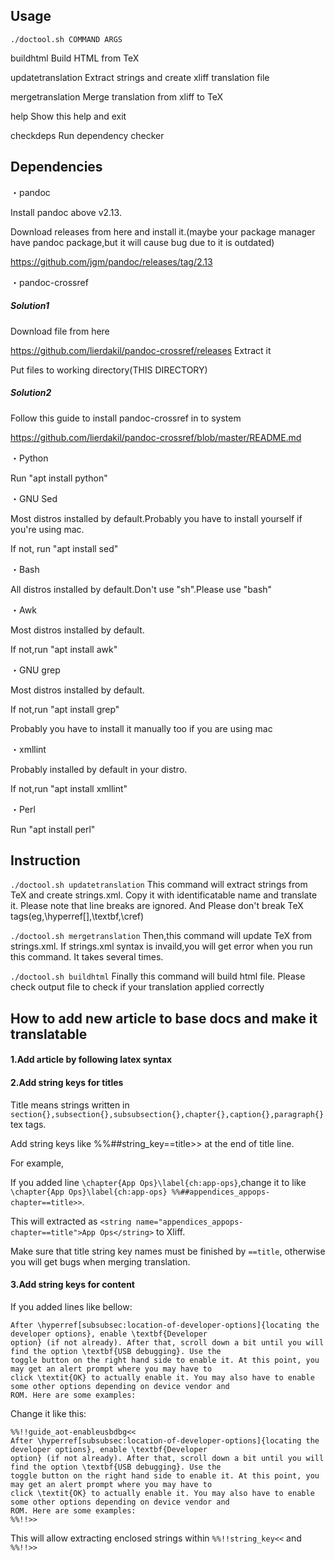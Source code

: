 ## Usage

`./doctool.sh COMMAND ARGS`

buildhtml
Build HTML from TeX

updatetranslation
Extract strings and create xliff translation file

mergetranslation
Merge translation from xliff to TeX

help
Show this help and exit

checkdeps
Run dependency checker



## Dependencies

・pandoc

Install pandoc above v2.13.

Download releases from here and install it.(maybe your package manager have pandoc package,but it will cause bug due to it is outdated)

https://github.com/jgm/pandoc/releases/tag/2.13


・pandoc-crossref
##### Solution1

Download file from here

https://github.com/lierdakil/pandoc-crossref/releases
Extract it

Put files to working directory(THIS DIRECTORY)

##### Solution2

Follow this guide to install pandoc-crossref in to system

https://github.com/lierdakil/pandoc-crossref/blob/master/README.md


・Python

Run "apt install python"


・GNU Sed

Most distros installed by default.Probably you have to install yourself if you're using mac.

If not, run "apt install sed"


・Bash

All distros installed by default.Don't use "sh".Please use "bash"


・Awk

Most distros installed by default.

If not,run "apt install awk"


・GNU grep

Most distros installed by default.

If not,run "apt install grep"

Probably you have to install it manually too if you are using mac


・xmllint

Probably installed by default in your distro.

If not,run "apt install xmllint"


・Perl

Run "apt install perl"



## Instruction

`./doctool.sh updatetranslation`
This command will extract strings from TeX and create strings.xml.
Copy it with identificatable name and translate it.
Please note that line breaks are ignored.
And Please don't break TeX tags(eg,\hyperref[],\textbf,\cref)

`./doctool.sh mergetranslation`
Then,this command will update TeX from strings.xml.
If strings.xml syntax is invaild,you will get error when you run this command.
It takes several times.

`./doctool.sh buildhtml`
Finally this command will build html file.
Please check output file to check if your translation applied correctly

## How to add new article to base docs and make it translatable

#### 1.Add article by following latex syntax


#### 2.Add string keys for titles

Title means strings written in `section{},subsection{},subsubsection{},chapter{},caption{},paragraph{}` tex tags.

Add string keys like %%##string_key==title>> at the end of title line.

For example,

If you added line `\chapter{App Ops}\label{ch:app-ops}`,change it to like `\chapter{App Ops}\label{ch:app-ops} %%##appendices_appops-chapter==title>>`.

This will extracted as `<string name="appendices_appops-chapter==title">App Ops</string>` to Xliff.

Make sure that title string key names must be finished by `==title`, otherwise you will get bugs when merging translation.

#### 3.Add string keys for content

If you added lines like bellow:

```
After \hyperref[subsubsec:location-of-developer-options]{locating the developer options}, enable \textbf{Developer
option} (if not already). After that, scroll down a bit until you will find the option \textbf{USB debugging}. Use the
toggle button on the right hand side to enable it. At this point, you may get an alert prompt where you may have to
click \textit{OK} to actually enable it. You may also have to enable some other options depending on device vendor and
ROM. Here are some examples:
```

Change it like this:

```
%%!!guide_aot-enableusbdbg<<
After \hyperref[subsubsec:location-of-developer-options]{locating the developer options}, enable \textbf{Developer
option} (if not already). After that, scroll down a bit until you will find the option \textbf{USB debugging}. Use the
toggle button on the right hand side to enable it. At this point, you may get an alert prompt where you may have to
click \textit{OK} to actually enable it. You may also have to enable some other options depending on device vendor and
ROM. Here are some examples:
%%!!>>
```

This will allow extracting enclosed strings within `%%!!string_key<<` and `%%!!>>`
